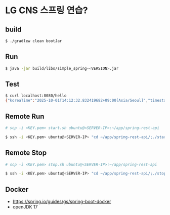 # LG CNS 스프링 연습?

## build
```bash
$ ./gradlew clean bootJar
```

## Run
```bash
$ java -jar build/libs/simple_spring-<VERSION>.jar
```

## Test
```bash
$ curl localhost:8080/hello
{"koreaTime":"2025-10-01T14:12:32.832419682+09:00[Asia/Seoul]","timestamp":"1759295552832","message":"Hello, World!"}
```

## Remote Run
```bash
# scp -i <KEY.pem> start.sh ubuntu@<SERVER-IP>:~/app/spring-rest-api

$ ssh -i <KEY.pem> ubuntu@<SERVER-IP> "cd ~/app/spring-rest-api/;./start.sh"
```

## Remote Stop
```bash
# scp -i <KEY.pem> stop.sh ubuntu@<SERVER-IP>:~/app/spring-rest-api

$ ssh -i <KEY.pem> ubuntu@<SERVER-IP> "cd ~/app/spring-rest-api/;./stop.sh"
```

## Docker
- https://spring.io/guides/gs/spring-boot-docker
- openJDK 17
